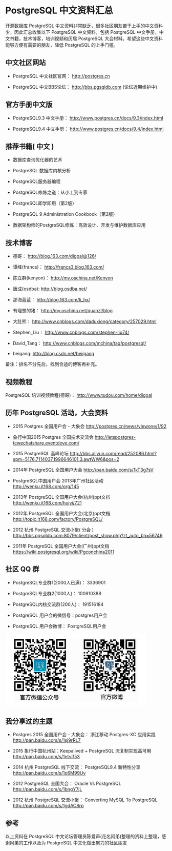 ﻿PostgreSQL 中文资料汇总
====================

开源数据库 PostgreSQL 中文资料非常缺乏，很多社区朋友苦于上手的中文资料少，因此汇总收集以下 PostgreSQL 中文资料，包括 PostgreSQL 中文手册，中文书籍，技术博客，培训视频和历届 PostgreSQL 大会材料。希望这些中文资料能够方便有需要的朋友，降低 PostgreSQL 的上手门槛。

中文社区网站
---
 
* PostgreSQL 中文社区官网：  http://postgres.cn

* PostgreSQL 中文BBS论坛：  http://bbs.pgsqldb.com (论坛近期维护中)

官方手册中文版
---

- PostgreSQL9.3 中文手册：   http://www.postgres.cn/docs/9.3/index.html

- PostgreSQL9.4 中文手册：   http://www.postgres.cn/docs/9.4/index.html

推荐书籍( 中文 )
---

- 数据库查询优化器的艺术

- PostgreSQL 数据库内核分析

- PostgreSQL服务器编程

- PostgreSQL修炼之道：从小工到专家

- PostgreSQL即学即用（第2版）

- PostgreSQL 9 Administration Cookbook（第2版）

- 数据架构师的PostgreSQL修炼：高效设计、开发与维护数据库应用

技术博客
---

- 德哥：      http://blog.163.com/digoal@126/

- 谭峰(francs)：    http://francs3.blog.163.com/

- 陈立群(kenyon)：   http://my.oschina.net/Kenyon

- 唐成(osdba):    http://blog.osdba.net/

- 那海蓝蓝：      http://blog.163.com/li_hx/

- 有理想的猪：    http://my.oschina.net/quanzl/blog

- 大肚熊：        http://www.cnblogs.com/daduxiong/category/257029.html

- Stephen_Liu：   http://www.cnblogs.com/stephen-liu74/

- David_Tang：    http://www.cnblogs.com/mchina/tag/postgresql/

- beigang:          http://blog.csdn.net/beiigang

备注：排名不分先后，找到合适的博客再补充。

视频教程
---

PostgreSQL 培训视频教程(德哥)： http://www.tudou.com/home/digoal

历年 PostgreSQL 活动，大会资料
---

- 2015 Postgres 全国用户会 - 大象会 http://postgres.cn/news/viewone/1/92

- 象行中国2015 Postgres 全国技术交流会 http://letspostgres-tcwechatshare.eventdove.com/

- 2015 PostgreSQL 高峰论坛 http://bbs.aliyun.com/read/252086.html?spm=5176.7114037.1996646101.3.awtWW6&pos=2

- 2014年 PostgreSQL 全国用户大会 http://pan.baidu.com/s/1kT3g7sV

- PostgreSQL中国用户会 2013年广州社区活动 http://wenku.it168.com/org/145

- 2013年 PostgreSQL 全国用户大会(杭州)ppt文档 http://wenku.it168.com/huiyi/721

- 2012年 PostgreSQL 全国用户大会(北京)ppt文档 http://topic.it168.com/factory/PostgreSQL/

- 2012 杭州 PostgreSQL 交流小聚( 分会 ) http://bbs.pgsqldb.com:8079/client/post_show.php?zt_auto_bh=56749

- 2011年 PostgreSQL 全国用户大会(广州)ppt文档 https://wiki.postgresql.org/wiki/Pgconchina2011


社区 QQ 群
---

- PostgreSQL专业群1(2000人已满)：    3336901 

- PostgreSQL专业群2(1000人)：    100910388

- PostgreSQL内核交流群(200人)： 191516184

- PostgreSQL 用户会的微信号：postgres用户会         

- PostgreSQL 用户会微博：  PostgreSQL用户会

 
![alt text](/picture/1.png "PostgreSQL用户会官微官博")

我分享过的主题
---

- Postgres 2015 全国用户会 - 大象会：  浙江移动 Postgres-XC 应用实践 http://pan.baidu.com/s/1sj9rRL7

- 2015 象行中国杭州站：Keepalived + PostgreSQL 流复制实现高可用 http://pan.baidu.com/s/1ntvi153

- 2014 杭州 PostgreSQL 线下交流：  PostgreSQL9.4 新特性分享  http://pan.baidu.com/s/1o6M99Uy

- 2012 PostgreSQL 全国大会：  Oracle Vs PostgreSQL http://pan.baidu.com/s/1bngY7jL

- 2012 杭州 PostgreSQL 交流小聚：  Converting MySQL To PostgreSQL http://pan.baidu.com/s/1gdAC8rp

参考
---

以上资料在 PostgreSQL 中文论坛管理员陈爱声(花名阿弟)整理的资料上整理，感谢阿弟的工作以及为 PostgreSQL 中文化做出努力的社区朋友


